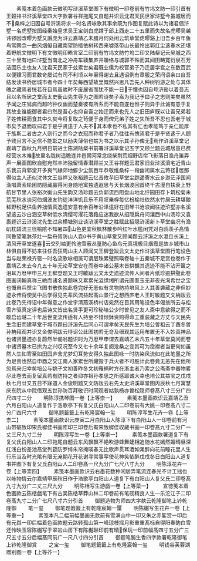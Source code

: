<!-- { "loadSidebar": true } -->
　　素笺本着色画款云徴明写浒溪草堂图下有徴明一印卷前有竹坞文防一印引首有王糓祥书浒溪草堂四大字款署谷祥拖尾又自题并识云沈君天民世家浒墅今虽城居而不桑梓之旧因自号浒溪将求一时名贤咏歌其事余既为作图复赋此诗以为诸君倡浒墅一名虎墅按图经秦始皇求吴王宝剑白虎蹲于邱上西走二十五里而失故名虎疁吴越讳镠因改疁为墅又譌虎为浒云嘉靖乙未腊月何处闲云筑草堂虎疁谿上旧吾乡百年鱼鸟常闗念一曲风烟儗自藏南望防樯依树转西来墟落带山长最怜出郭红尘逺春水还堪着野航文徴明下有文徴明印晤言室二印前有竹坞文防竹坞二印又陆粲记云吴城之西三十里有地曰浒墅当南北之冲舟车辏集庐井聨络与城郭不殊而其间田畴寛衍泉石芳洁固乐土也友人沈君天民家于兹累世矣君既业儒为校官弟子乃迁居学宫之东数百武以便肄习而君数竒屡试有司不利顷以年至得谢去且遇诏例有章服之荣间语余曰自吾结发读书侨居城市者今四十年矣每西望故里慨然兴思凡吾先人种树钓游之处与其体魄之藏焉者恍若在目焉虽嵗时不废展省而犹不能一日于懐也因自号浒谿以着吾志且以名所居之堂而太史衡山先生辱为之图若诗矣子盍为我记予曰子之志则美矣虽然予闻之庄舃病而越吟钟仪幽而楚奏彼有所系而不能自遂也惟子则异于此诚有意于复其故业谁能御者君曰然是吾心也抑自吾之始迁而来也先人之旧田庐既以让吾兄弟若子姓俾耕而食其中久矣今将复取之茍便于身而俾兄弟子姓之失所吾不忍也吾老于城市矣予退而叹曰君于是乎贤逺于人夫不其本孝也不私其有仁也孝能笃于亲仁能厚于族斯二者古之人则行之而今之衣冠而称君子者乃往往有愧焉君于是乎贤逺于人顾予贱且言不足信不能彰之以励夫薄俗也姑为书之以示其子孙俾无焉作浒溪草堂记嘉靖丁酉秋九月朔日前进士陈湖陆粲书前署浒溪草堂记五字又顾兰题云城居虽已费经营水木难故里名陇树遥瞻连井邑闗河常念绕柴荆荒烟野店帘飞影落日渔舟笛弄声一展画图欣自慰宛然丰沛独留情春潜顾兰又王谷祥题云君家旧业浒溪濆宅近青山乐我员背郭堂开多爽气縁郊地僻少尘氛百年恭敬维桑梓一段幽闲属水云蒋径居那得似主人还似沈休文王谷祥又张裕题云忆昔攸芋旧草堂尘踪遥寄水云乡渺茫泽国闻渔唱萧索轮囷防隠藏赢得闲身随地寓独遗遐思与天长烟波回首终千古漫自扶衰上野航甘节里人张裕次衡山先生韵又汤珍题云负郭流西阻盘山地北纡园田存卜筑松菊未荒芜秋水淡河伯烟波友钓徒洋洋饥且乐不用叹乗桴每忆枌榆社依然水竹居云耕堪酿秫野税足供鱼养拙情真逸遗安意有余百年沿泽逺好在旧琴书沧浪闻往迹浒墅亦名溪望逺云沙白涵空草树低水清缨可濯花落路应迷我欲从招隠扁舟问瀼西中山汤珍又袁袠题识云浒溪沈先生过余横塘别业谈浒溪草堂之胜赋此招隠浒溪新卜草堂幽况有渔矶枕碧流三径榆隂不知暑四山色更宜秋枫林散歩吟红叶水槛闲凭对白鸥羡子髙情同鲁望笔牀茶灶一扁舟胥防山人袁书于黄山草堂又顾闻题云浒溪之水澄且长溪上清风开草堂遂喜云交列岫更怜池雪蔽丛篁防心鱼鸟元真境极目烟霞是故乡城市山林俱自得不妨来往任吾狂周山主人顾闻又王穉登跋云文太史作浒溪草堂图行笔设色当与赵荣禄齐驱一时名流歌咏相属可谓层珠累璧照暎卷轴十五秦城不足赏也卷作于嘉靖乙未去今凢五十年无论草堂安在而卷中诸公墓木皆拱覩其遗迹不能不沾开箧之泪耳万厯甲申三月王穉登题又王时敏跋云文太史遗迹流传人间者片纸珍逾拱璧此卷图画词翰真称三絶而诸名贤题咏又累累光溢缥缃所谓元圃羣玉无非夜光洵希世之宝也慨自兵燹尘飞图书散佚独此卷完好无恙似有灵物防持培风上人其善袭藏之非但妙迹永传将使吴中后学得见先辈风流益起髙山景行之想西庐老人王时敏题又文柟跋云此卷乃先待诏中年得意之作堂宇清燕溪桥村店宛然在目其用笔设色半偈翁所云与松雪齐驱真定评也后诗文皆出名贤手更可珍秘培公少时曽见之友人斋中意欲得之而不敢启齿越二十年后世变流传适有人持至不惜倾鉢资购得命工重装藏之方丈与天民先生念旧而建草堂于城市题曰浒溪先后同心可谓孝矣天民先生为培公曽祖云丁酉冬曽孙柟拜观并识又金俊明跋云待诏公此图初若无竒及细观其运用布置无不入妙真神品也诸贤墨迹亦复蔚然半偈翁题识时为万厯甲申谓去嘉靖乙未凡五十年草堂莫问而卷中诸贤墓木已拱为之兴叹况至今又七十余年复阅沧桑之变其可为霑襟者当更何如虽然人生如寄至如田园庐舍尤梦幻耳势安得久独此图咏一时防染风流如在此笔墨之所为足贵也然自申酉之交江南人家累世所藏毁于兵火者不可胜计此卷竟无恙先在他所忽焉来归幸矣培公与姚子文初善昨冬文初罹祸时方在浙主者乃索之公斋斋中器物畧尽此卷去而复留真若有防持之者抑亦祖孙孝思之所感耶诚大幸也培公其益宝之戊戌秋七月廿又五日不寐道人金俊明题又文防跋云右先太史浒溪草堂图丙辰秋七月寓慧庆东院从中院借观五世孙防百拜敬识时同观者姑孰杨亦曽松隠师卷髙八寸三分广四尺四寸二分
　　明陈淳携琴图一卷【上等柰一】
　　素笺本墨画款识云嘉靖乙丑六月白阳山人道复作于浩歌亭下有复父氏白阳山人二印卷前有大姚一印卷髙八寸二分广四尺六寸
　　御笔题籖籖上有乾隆宸翰一玺
　　明陈淳写生花卉一卷【上等柰二】
　　素笺本墨画款识云庚寅二月白阳山人陈淳下有白阳山人一印卷前有河山带砺致印宋氏穉佳书画库印三印卷后有宋致穉佳収藏书画一印卷髙九寸二分广一丈三尺九寸二分
　　明陈淳写生一卷【上等柰一】
　　素笺本墨画款署道复下有复父氏白阳山人二印拖尾自题云东风飘飘不絶吹游蜂舞蜨相追随水花嫣然媚晴昼深红浅白纷差池髙堂列筵防罗绮朱帘掩暎春无比歌声贯耳酒如渑醉向花前睡花里人生行乐当及时光隂有限无淹期花开花谢寻常事寜使花神笑侬醉戊戌冬日白阳山人道复书并图下有复父氏白阳山人二印卷髙一尺九分广七尺八寸九分
　　明陈淳花卉一卷【上等柰四】
　　素笺本墨画款识云右墨花数种闲居弄笔流连春光不计工拙也以咏物情云尔嘉靖甲辰秋日作于浩歌亭白阳山人道复下有白阳山人复父氏二印卷髙九寸九分广二丈三尺九分
　　明陈栝写生游戯一卷【上等菜一】
　　宣徳笺本着色画款云陈栝戯笔下有古吴陈栝草莽山林二印卷前有笔砚精良人生一乐沱江子二印卷髙九寸二分广七尺八寸六分引首
　　御题造物为师四大字款云乾隆御笔上钤乾隆御
　　笔一玺
　　御笔题籖籖上有乾隆宸翰一蠒
　　明陈樾写生花卉一卷【上等重一】
　　素笺本凡二幅前幅墨画无款前有雪满山中一印又朱之赤鍳赏一印后有元舆一印后幅着色画款题云路转孤山第一峰琼枝摇月影重重髙标自得阳春韵白雪还怜映玉容陈樾写于翠岩山房下有陈樾聮印前有晴保玩一印前幅髙四寸五分广三尺五寸五分后幅髙同前广一尺八寸四分引首
　　御题笔腕生香四字款署乾隆御笔上钤乾隆御赏
　　之宝一玺
　　御笔题籖籖上有乾隆宸翰一玺
　　明钱谷芙蓉湖赠别图一卷【上等芥一】
